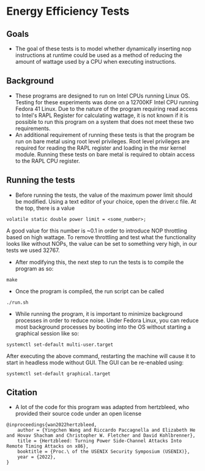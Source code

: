 # Energy Efficiency Tests
## Goals
- The goal of these tests is to model whether dynamically inserting nop instructions at runtime could be used as a method of reducing the amount of wattage used by a CPU when executing instructions.
## Background
- These programs are designed to run on Intel CPUs running Linux OS. Testing for these experiments was done on a 12700KF Intel CPU running Fedora 41 Linux. Due to the nature of the program requiring read access to Intel's RAPL Register for calculating wattage, it is not known if it is possible to run this program on a system that does not meet these two requirements.
- An additional requirement of running these tests is that the program be run on bare metal using root level privileges. Root level privileges are required for reading the RAPL register and loading in the msr kernel module. Running these tests on bare metal is required to obtain access to the RAPL CPU register.
## Running the tests
- Before running the tests, the value of the maximum power limit should be modified. Using a text editor of your choice, open the driver.c file. At the top, there is a value
```
volatile static double power limit = <some_number>;
```
A good value for this number is ~0.1 in order to introduce NOP throttling based on high wattage. To remove throttling and test what the functionality looks like without NOPs, the value can be set to something very high, in our tests we used 32767.

- After modifying this, the next step to run the tests is to compile the program as so:
```
make
```
- Once the program is compiled, the run script can be called
```
./run.sh
```

- While running the program, it is important to minimize background processes in order to reduce noise. Under Fedora Linux, you can reduce most background processes by booting into the OS without starting a graphical session like so:
```
systemctl set-default multi-user.target
```
After executing the above command, restarting the machine will cause it to start in headless mode without GUI. The GUI can be re-enabled using:
```
systemctl set-default graphical.target
```
## Citation
- A lot of the code for this program was adapted from hertzbleed, who provided their source code under an open license
```
@inproceedings{wan2022hertzbleed,
    author = {Yingchen Wang and Riccardo Paccagnella and Elizabeth He and Hovav Shacham and Christopher W. Fletcher and David Kohlbrenner},
    title = {Hertzbleed: Turning Power Side-Channel Attacks Into Remote Timing Attacks on x86},
    booktitle = {Proc.\ of the USENIX Security Symposium (USENIX)},
    year = {2022},
}
```
